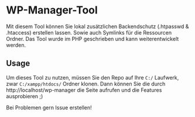 # WP-Manager-Tool

Mit diesem Tool können Sie lokal zusätzlichen Backendschutz (.htpasswd & .htaccess) erstellen lassen. Sowie auch Symlinks für die Ressourcen Ordner.
Das Tool wurde im PHP geschrieben und kann weiterentwickelt werden.


## Usage
Um dieses Tool zu nutzen, müssen Sie den Repo auf Ihre ```C:/``` Laufwerk, zwar  ```C:/xampp/htdocs/``` Ordner klonen.
Dann können Sie die durch http://localhost/wp-manager die Seite aufrufen und die Features ausprobieren ;)

Bei Problemen gern Issue erstellen!
